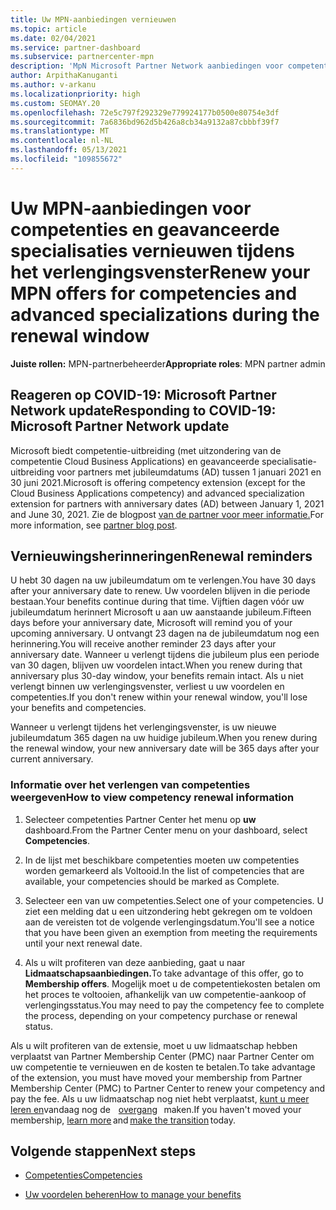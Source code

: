 ```yaml
---
title: Uw MPN-aanbiedingen vernieuwen
ms.topic: article
ms.date: 02/04/2021
ms.service: partner-dashboard
ms.subservice: partnercenter-mpn
description: 'MpN Microsoft Partner Network aanbiedingen voor competenties en geavanceerde specialisaties verlengen: het verlengingsvenster begint met de aankoopdatum plus één dag.'
author: ArpithaKanuganti
ms.author: v-arkanu
ms.localizationpriority: high
ms.custom: SEOMAY.20
ms.openlocfilehash: 72e5c797f292329e779924177b0500e80754e3df
ms.sourcegitcommit: 7a6836bd962d5b426a8cb34a9132a87cbbbf39f7
ms.translationtype: MT
ms.contentlocale: nl-NL
ms.lasthandoff: 05/13/2021
ms.locfileid: "109855672"
---
```

# <a name="renew-your-mpn-offers-for-competencies-and-advanced-specializations-during-the-renewal-window"></a><span data-ttu-id="99bcc-103">Uw MPN-aanbiedingen voor competenties en geavanceerde specialisaties vernieuwen tijdens het verlengingsvenster</span><span class="sxs-lookup"><span data-stu-id="99bcc-103">Renew your MPN offers for competencies and advanced specializations during the renewal window</span></span>

<span data-ttu-id="99bcc-104">**Juiste rollen:** MPN-partnerbeheerder</span><span class="sxs-lookup"><span data-stu-id="99bcc-104">**Appropriate roles**: MPN partner admin</span></span>

## <a name="responding-to-covid-19-microsoft-partner-network-update"></a><span data-ttu-id="99bcc-105">Reageren op COVID-19: Microsoft Partner Network update</span><span class="sxs-lookup"><span data-stu-id="99bcc-105">Responding to COVID-19: Microsoft Partner Network update</span></span>

<span data-ttu-id="99bcc-106">Microsoft biedt competentie-uitbreiding (met uitzondering van de competentie Cloud Business Applications) en geavanceerde specialisatie-uitbreiding voor partners met jubileumdatums (AD) tussen 1 januari 2021 en 30 juni 2021.</span><span class="sxs-lookup"><span data-stu-id="99bcc-106">Microsoft is offering competency extension (except for the Cloud Business Applications competency) and advanced specialization extension for partners with anniversary dates (AD) between January 1, 2021 and June 30, 2021.</span></span> <span data-ttu-id="99bcc-107">Zie de blogpost [van de partner voor meer informatie.](https://blogs.partner.microsoft.com/mpn/responding-to-covid-19-microsoft-partner-network/)</span><span class="sxs-lookup"><span data-stu-id="99bcc-107">For more information, see [partner blog post](https://blogs.partner.microsoft.com/mpn/responding-to-covid-19-microsoft-partner-network/).</span></span>

## <a name="renewal-reminders"></a><span data-ttu-id="99bcc-108">Vernieuwingsherinneringen</span><span class="sxs-lookup"><span data-stu-id="99bcc-108">Renewal reminders</span></span>

<span data-ttu-id="99bcc-109">U hebt 30 dagen na uw jubileumdatum om te verlengen.</span><span class="sxs-lookup"><span data-stu-id="99bcc-109">You have 30 days after your anniversary date to renew.</span></span> <span data-ttu-id="99bcc-110">Uw voordelen blijven in die periode bestaan.</span><span class="sxs-lookup"><span data-stu-id="99bcc-110">Your benefits continue during that time.</span></span> <span data-ttu-id="99bcc-111">Vijftien dagen vóór uw jubileumdatum herinnert Microsoft u aan uw aanstaande jubileum.</span><span class="sxs-lookup"><span data-stu-id="99bcc-111">Fifteen days before your anniversary date, Microsoft will remind you of your upcoming anniversary.</span></span> <span data-ttu-id="99bcc-112">U ontvangt 23 dagen na de jubileumdatum nog een herinnering.</span><span class="sxs-lookup"><span data-stu-id="99bcc-112">You will receive another reminder 23 days after your anniversary date.</span></span> <span data-ttu-id="99bcc-113">Wanneer u verlengt tijdens die jubileum plus een periode van 30 dagen, blijven uw voordelen intact.</span><span class="sxs-lookup"><span data-stu-id="99bcc-113">When you renew during that anniversary plus 30-day window, your benefits remain intact.</span></span> <span data-ttu-id="99bcc-114">Als u niet verlengt binnen uw verlengingsvenster, verliest u uw voordelen en competenties.</span><span class="sxs-lookup"><span data-stu-id="99bcc-114">If you don't renew within your renewal window, you'll lose your benefits and competencies.</span></span>

<span data-ttu-id="99bcc-115">Wanneer u verlengt tijdens het verlengingsvenster, is uw nieuwe jubileumdatum 365 dagen na uw huidige jubileum.</span><span class="sxs-lookup"><span data-stu-id="99bcc-115">When you renew during the renewal window, your new anniversary date will be 365 days after your current anniversary.</span></span>

### <a name="how-to-view-competency-renewal-information"></a><span data-ttu-id="99bcc-116">Informatie over het verlengen van competenties weergeven</span><span class="sxs-lookup"><span data-stu-id="99bcc-116">How to view competency renewal information</span></span>

1. <span data-ttu-id="99bcc-117">Selecteer competenties Partner Center het menu op **uw** dashboard.</span><span class="sxs-lookup"><span data-stu-id="99bcc-117">From the Partner Center menu on your dashboard, select **Competencies**.</span></span>  

2. <span data-ttu-id="99bcc-118">In de lijst met beschikbare competenties moeten uw competenties worden gemarkeerd als Voltooid.</span><span class="sxs-lookup"><span data-stu-id="99bcc-118">In the list of competencies that are available, your competencies should be marked as Complete.</span></span>  

3. <span data-ttu-id="99bcc-119">Selecteer een van uw competenties.</span><span class="sxs-lookup"><span data-stu-id="99bcc-119">Select one of your competencies.</span></span> <span data-ttu-id="99bcc-120">U ziet een melding dat u een uitzondering hebt gekregen om te voldoen aan de vereisten tot de volgende verlengingsdatum.</span><span class="sxs-lookup"><span data-stu-id="99bcc-120">You'll see a notice that you have been given an exemption from meeting the requirements until your next renewal date.</span></span>

4. <span data-ttu-id="99bcc-121">Als u wilt profiteren van deze aanbieding, gaat u naar **Lidmaatschapsaanbiedingen.**</span><span class="sxs-lookup"><span data-stu-id="99bcc-121">To take advantage of this offer, go to **Membership offers**.</span></span> <span data-ttu-id="99bcc-122">Mogelijk moet u de competentiekosten betalen om het proces te voltooien, afhankelijk van uw competentie-aankoop of verlengingsstatus.</span><span class="sxs-lookup"><span data-stu-id="99bcc-122">You may need to pay the competency fee to complete the process, depending on your competency purchase or renewal status.</span></span>

<span data-ttu-id="99bcc-123">Als u wilt profiteren van de extensie, moet u uw lidmaatschap hebben verplaatst van Partner Membership Center (PMC) naar Partner Center om uw competentie te vernieuwen en de kosten te betalen.</span><span class="sxs-lookup"><span data-stu-id="99bcc-123">To take advantage of the extension, you must have moved your membership from Partner Membership Center (PMC) to Partner Center to renew your competency and pay the fee.</span></span> <span data-ttu-id="99bcc-124">Als u uw lidmaatschap nog niet hebt verplaatst, [kunt u meer leren en](prepare-pmc-pc-migration.md)vandaag nog de    [overgang](https://partners.microsoft.com/partnerprogram/Welcome.aspx)   maken.</span><span class="sxs-lookup"><span data-stu-id="99bcc-124">If you haven't moved your membership, [learn more](prepare-pmc-pc-migration.md) and [make the transition](https://partners.microsoft.com/partnerprogram/Welcome.aspx) today.</span></span>  

## <a name="next-steps"></a><span data-ttu-id="99bcc-125">Volgende stappen</span><span class="sxs-lookup"><span data-stu-id="99bcc-125">Next steps</span></span>

- [<span data-ttu-id="99bcc-126">Competenties</span><span class="sxs-lookup"><span data-stu-id="99bcc-126">Competencies</span></span>](learn-about-competencies.md)

- [<span data-ttu-id="99bcc-127">Uw voordelen beheren</span><span class="sxs-lookup"><span data-stu-id="99bcc-127">How to manage your benefits</span></span>](manage-your-partner-network-benefits.md)

